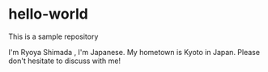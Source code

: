 # hello-world
This is a sample repository

I'm Ryoya Shimada , I'm Japanese.
My hometown is Kyoto in Japan.
Please don't hesitate to discuss with me!
